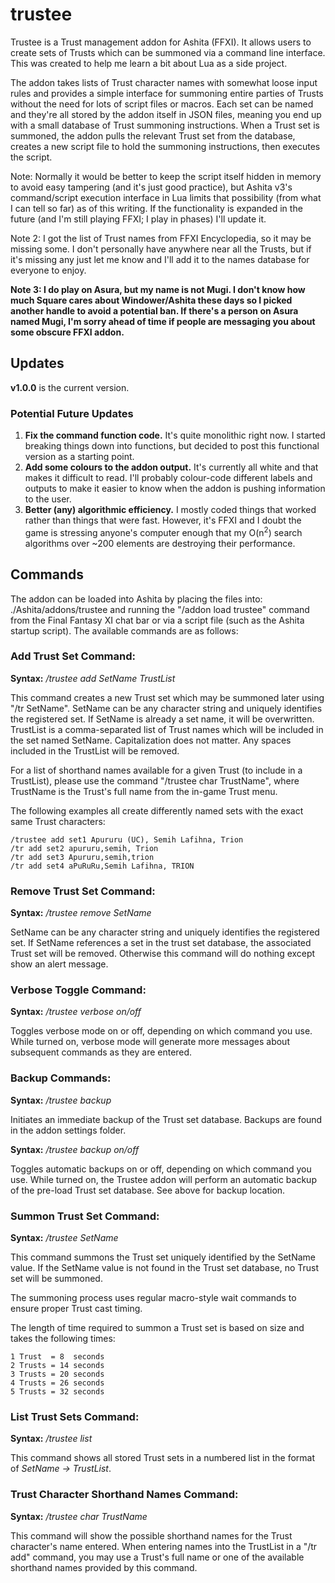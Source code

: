 # trustee
Trustee is a Trust management addon for Ashita (FFXI). It allows users to create sets of Trusts which can be summoned via a command line interface. This was created to help me learn a bit about Lua as a side project.

The addon takes lists of Trust character names with somewhat loose input rules and provides a simple interface for summoning entire parties of Trusts without the need for lots of script files or macros. Each set can be named and they're all stored by the addon itself in JSON files, meaning you end up with a small database of Trust summoning instructions. When a Trust set is summoned, the addon pulls the relevant Trust set from the database, creates a new script file to hold the summoning instructions, then executes the script. 

Note: Normally it would be better to keep the script itself hidden in memory to avoid easy tampering (and it's just good practice), but Ashita v3's command/script execution interface in Lua limits that possibility (from what I can tell so far) as of this writing. If the functionality is expanded in the future (and I'm still playing FFXI; I play in phases) I'll update it.

Note 2: I got the list of Trust names from FFXI Encyclopedia, so it may be missing some. I don't personally have anywhere near all the Trusts, but if it's missing any just let me know and I'll add it to the names database for everyone to enjoy.

**Note 3: I do play on Asura, but my name is not Mugi. I don't know how much Square cares about Windower/Ashita these days so I picked another handle to avoid a potential ban. If there's a person on Asura named Mugi, I'm sorry ahead of time if people are messaging you about some obscure FFXI addon.**

## Updates

**v1.0.0** is the current version.

### Potential Future Updates

1. **Fix the command function code.** It's quite monolithic right now. I started breaking things down into functions, but decided to post this functional version as a starting point.
2. **Add some colours to the addon output.** It's currently all white and that makes it difficult to read. I'll probably colour-code different labels and outputs to make it easier to know when the addon is pushing information to the user.
3. **Better (any) algorithmic efficiency.** I mostly coded things that worked rather than things that were fast. However, it's FFXI and I doubt the game is stressing anyone's computer enough that my O(n<sup>2</sup>) search algorithms over ~200 elements are destroying their performance.


## Commands
The addon can be loaded into Ashita by placing the files into: ./Ashita/addons/trustee and running the "/addon load trustee" command from the Final Fantasy XI chat bar or via a script file (such as the Ashita startup script). The available commands are as follows:

### Add Trust Set Command:

**Syntax:** */trustee add SetName TrustList*

This command creates a new Trust set which may be summoned later using "/tr SetName". SetName can be any character string and uniquely identifies the registered set. If SetName is already a set name, it will be overwritten.
TrustList is a comma-separated list of Trust names which will be included in the set named SetName. Capitalization does not matter. Any spaces included in the TrustList will be removed. 

For a list of shorthand names available for a given Trust (to include in a TrustList), please use the command "/trustee char TrustName", where TrustName is the Trust\'s full name from the in-game Trust menu.

The following examples all create differently named sets with the exact same Trust characters:
```
/trustee add set1 Apururu (UC), Semih Lafihna, Trion
/tr add set2 apururu,semih, Trion
/tr add set3 Apururu,semih,trion
/tr add set4 aPuRuRu,Semih Lafihna, TRION
```

### Remove Trust Set Command:
 
**Syntax:** */trustee remove SetName*

SetName can be any character string and uniquely identifies the registered set. If SetName references a set in the trust set database, the associated Trust set will be removed. Otherwise this command will do nothing except show an alert message.

### Verbose Toggle Command:
 
**Syntax:** */trustee verbose on/off*

Toggles verbose mode on or off, depending on which command you use. While turned on, verbose mode will generate more messages about subsequent commands as they are entered.

### Backup Commands:
 
**Syntax:** */trustee backup*

Initiates an immediate backup of the Trust set database. Backups are found in the addon settings folder.
 
**Syntax:** */trustee backup on/off*

Toggles automatic backups on or off, depending on which command you use. While turned on, the Trustee
	 addon will perform an automatic backup of the pre-load Trust set database. See above for backup location.

### Summon Trust Set Command:
 
**Syntax:** */trustee SetName*

This command summons the Trust set uniquely identified by the SetName value. If the SetName value is not found in the Trust set database, no Trust set will be summoned.

The summoning process uses regular macro-style wait commands to ensure proper Trust cast timing.

The length of time required to summon a Trust set is based on size and takes the following times:
```   
1 Trust  = 8  seconds
2 Trusts = 14 seconds
3 Trusts = 20 seconds
4 Trusts = 26 seconds
5 Trusts = 32 seconds
```
### List Trust Sets Command:
 
**Syntax:** */trustee list*

This command shows all stored Trust sets in a numbered list in the format of *SetName -> TrustList*.

### Trust Character Shorthand Names Command:
 
**Syntax:** */trustee char TrustName*

This command will show the possible shorthand names for the Trust character\'s name entered. When entering names into the TrustList in a "/tr add" command, you may use a Trust\'s full name or one of the available shorthand names provided by this command.
